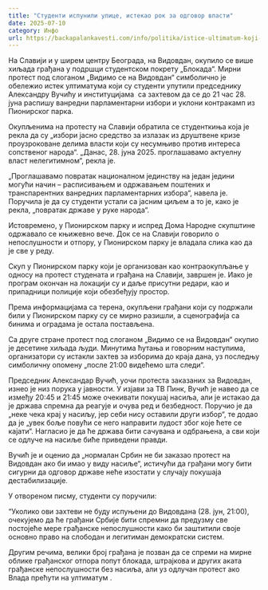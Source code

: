 ```yaml
---
title: "Студенти испунили улице, истекао рок за одговор власти"
date: 2025-07-10
category: Инфо
url: https://backapalankavesti.com/info/politika/istice-ultimatum-koji-su-studenti-u-blokadi/
---
```


На Славији и у ширем центру Београда, на Видовдан, окупило се више хиљада грађана у подршци студентском покрету „Блокада“. Мирни протест под слоганом „Видимо се на Видовдан“ симболично је обележио истек ултиматума који су студенти упутили председнику Александру Вучићу и институцијама  са захтевом да се до 21 час 28. јуна распишу ванредни парламентарни избори и уклони контракамп из Пионирског парка.

Окупљенима на протесту на Славији обратила се студенткиња која је рекла да су „избори јасно средство за излазак из друштвене кризе проузроковане делима власти који су несумњиво против интереса сопственог народа“. „Данас, 28. јуна 2025. проглашавамо актуелну власт нелегитимном“, рекла је.

„Проглашавамо повратак националном јединству на један једини могући начин – расписивањем и одржавањем поштених и транспарентних ванредних парламентарних избора“, навела је. Поручила је да су студенти устали са јасним циљем а то је, како је рекла, „повратак државе у руке народа“.

Истовремено, у Пионирском парку и испред Дома Народне скупштине одржавало се књижевно вече. Док се на Славији говорило о непослушности и отпору, у Пионирском парку је владала слика као да је све у реду.

Скуп у Пионирском парку који је организован као контраокупљање у односу на протест студената и грађана на Славији, завршен је. Иако је програм окончан на локацији су и даље присутни редари, као и припадници полиције који обезбеђују простор.

Према информацијама са терена, окупљени грађани који су подржали били у Пионирском парку су се мирно разишли, а сценографија са бинима и оградама је остала постављена.

Са друге стране протест под слоганом „Видимо се на Видовдан“ окупио је десетине хиљада људи. Минутима ћутања и говорним наступима, организатори су истакли захтев за изборима до краја дана, уз последњу симболичну опомену „после 21:00 видећемо шта следи“.

Председник Александар Вучић, уочи протеста заказаних за Видовдан, изнео је низ порука у јавности. У изјави за ТВ Пинк, Вучић је навео да се између 20:45 и 21:45 може очекивати покушај насиља, али је истакао да је држава спремна да реагује и очува ред и безбедност. Поручио је да „неке чека крај у насиљу, јер себи нису оставили други избор“, те додао да је „увек боље повући се него направити лудост због које ћете се кајати“. Нагласио је да ће држава бити сачувана и одбрањена, а сви који се одлуче на насиље биће приведени правди.

Вучић је и оценио да „нормалан Србин не би заказао протест на Видовдан ако би имао у виду насиље“, истичући да грађани могу бити сигурни да одговор државе неће изостати у случају покушаја дестабилизације.

У отвореном писму, студенти су поручили:

“Уколико ови захтеви не буду испуњени до Видовдана (28. јун, 21:00), очекујемо да ће грађани Србије бити спремни да предузму све постојеће мере грађанске непослушности како би заштитили своје основно право на слободан и легитиман демократски систем.

Другим речима, велики број грађана је позван да се спреми на мирне облике грађанског отпора попут блокада, штрајкова и других аката грађанске непослушности без насиља, али уз одлучан протест ако Влада прећути на ултиматум .
